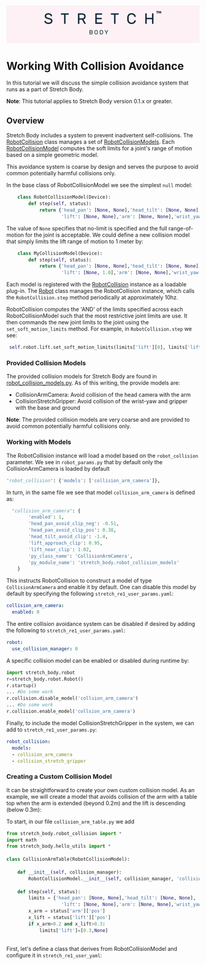 ![](./images/banner.png)
# Working With Collision Avoidance

In this tutorial we will discuss the simple collision avoidance system that runs as a part of Stretch Body.

**Note**: This tutorial applies to Stretch Body version 0.1.x or greater.

## Overview

Stretch Body includes a system to prevent inadvertent self-collisions. The [RobotCollision](https://github.com/hello-robot/stretch_body/blob/master/body/stretch_body/robot_collision.py) class manages a set of [RobotCollisionModels](https://github.com/hello-robot/stretch_body/blob/master/body/stretch_body/robot_collision.py). Each [RobotCollisionModel](https://github.com/hello-robot/stretch_body/blob/master/body/stretch_body/robot_collision.py) computes the soft limits for a joint's range of motion based on a simple geometric model. 

This avoidance system is coarse by design and serves the purpose to avoid common potentially harmful collisions only.

In the base class of RobotCollisionModel we see the simplest `null` model:

```python
    class RobotCollisionModel(Device):
    	def step(self, status):
        	return {'head_pan': [None, None],'head_tilt': [None, None], 
                    'lift': [None, None],'arm': [None, None],'wrist_yaw': [None, None]}
```

The value of `None` specifies that no-limit is specified and the full range-of-motion for the joint is acceptable.  We could define a new collision model that simply limits the lift range of motion to 1 meter by:

```python
    class MyCollisionModel(Device):
    	def step(self, status):
        	return {'head_pan': [None, None],'head_tilt': [None, None], 
                    'lift': [None, 1.0],'arm': [None, None],'wrist_yaw': [None, None]}
```

Each model is registered with the [RobotCollision](https://github.com/hello-robot/stretch_body/blob/master/body/stretch_body/robot_collision.py) instance as a loadable plug-in. The [Robot](https://github.com/hello-robot/stretch_body/blob/master/body/stretch_body/robot.py) class manages the RobotCollision instance, which calls the `RobotCollision.step` method periodically at approximately 10hz. 

RobotCollision computes the 'AND' of the  limits specified across each RobotCollisionModel such that the most restrictive joint limits are use. It then commands the new joint limits to the joint using the `set_soft_motion_limits` method. For example, in `RobotCollision.step` we see:

```python
 self.robot.lift.set_soft_motion_limits(limits['lift'][0], limits['lift'][1])
```

### Provided Collision Models

The provided collision models for Stretch Body are found in [robot_collision_models.py](https://github.com/hello-robot/stretch_body/blob/master/body/stretch_body/robot_collision_models.py). As of this writing, the provide models are:

* CollisionArmCamera: Avoid collision of the head camera with the arm
* CollisionStretchGripper: Avoid collision of the wrist-yaw and gripper with the base and ground

**Note**: The provided collision models are very coarse and are provided to avoid common potentially harmful collisions only.

### Working with Models

The RobotCollision instance will load a model based on the  `robot_collision` parameter. We see in `robot_params.py`  that by default only the CollisionArmCamera is loaded by default

```python
"robot_collision": {'models': ['collision_arm_camera']},
```

In turn, in the same file we see that model `collision_arm_camera` is defined as:

```python
  "collision_arm_camera": {
        'enabled': 1,
        'head_pan_avoid_clip_neg': -0.51,
        'head_pan_avoid_clip_pos': 0.38,
        'head_tilt_avoid_clip': -1.4,
        'lift_approach_clip': 0.95,
        'lift_near_clip': 1.02,
        'py_class_name': 'CollisionArmCamera',
        'py_module_name': 'stretch_body.robot_collision_models'
    }
```

This instructs RobotCollision to construct a model of type `CollisionArmCamera` and enable it by default. One can disable this model by default by specifying the following `stretch_re1_user_params.yaml`:

```yaml
collision_arm_camera:
  enabled: 0
```

The entire collision avoidance system can be disabled if desired by adding the following to `stretch_re1_user_params.yaml`:

```yaml
robot:
  use_collision_manager: 0
```

A specific collision model can be enabled or disabled during runtime by:

```python
import stretch_body.robot
r=stretch_body.robot.Robot()
r.startup() 
... #Do some work
r.collision.disable_model('collsion_arm_camera')
... #Do some work
r.collision.enable_model('collsion_arm_camera')
```

Finally, to include the model CollisionStretchGripper in the system, we can add to `stretch_re1_user_params.py`:

```yaml
robot_collision:
  models:
  - collision_arm_camera
  - collision_stretch_gripper
```

### Creating a Custom Collision Model

It can be straightforward to create your own custom collision model. As an example, we will create a model that avoids collision of the arm with a table top when the arm is extended (beyond 0.2m) and the lift is descending (below 0.3m):

To start, in our file `collision_arm_table.py` we add

```python
from stretch_body.robot_collision import *
import math
from stretch_body.hello_utils import *

class CollisionArmTable(RobotCollisionModel):

    def __init__(self, collision_manager):
        RobotCollisionModel.__init__(self, collision_manager, 'collision_arm_table')

    def step(self, status):
        limits = {'head_pan': [None, None],'head_tilt': [None, None], 
                    'lift': [None, None],'arm': [None, None],'wrist_yaw': [None, None]}
        x_arm = status['arm']['pos']
        x_lift = status['lift']['pos']
        if x_arm>0.2 and x_lift>0.3:
            limits['lift']=[0.3,None]
        
```

First, let's define a class that derives from RobotCollisionModel and configure it in `stretch_re1_user_yaml`:

